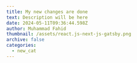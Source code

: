```yaml
---
title: My new changes are done
text: D﻿escription will be here
date: 2024-05-11T09:36:44.598Z
author: Muhammad Fahid
thumbnail: /assets/react.js-next-js-gatsby.png
archive: false
categories:
  - new_cat
---
```

